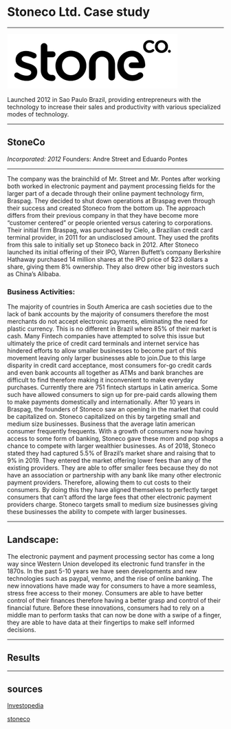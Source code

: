 # Stoneco Ltd. Case study

---

![markdown-image](stoneco.png)

Launched 2012 in Sao Paulo Brazil, providing entrepreneurs with the technology to increase their sales and productivity with various specialized modes of technology. 

---

## StoneCo
*Incorporated: 2012*
Founders: Andre Street and Eduardo Pontes

---

The company was the brainchild of Mr. Street and Mr. Pontes after working both worked in electronic payment and payment processing fields for the larger part of a decade through their online payment technology firm, Braspag. They decided to shut down operations at Braspag even through their success and created Stoneco from the bottom up. The approach differs from their previous company in that they have become more “customer centered” or people oriented versus catering to corporations. 
Their initial firm Braspag, was purchased by Cielo, a Brazilian credit card terminal provider, in 2011 for an undisclosed amount. They used the profits from this sale to initially set up Stoneco back in 2012. After Stoneco launched its initial offering of their IPO, Warren Buffett’s company Berkshire Hathaway purchased 14 million shares at the IPO price of $23 dollars a share, giving them 8% ownership. They also drew other big investors such as China’s Alibaba. 

### Business Activities:

The majority of countries in South America are cash societies due to the lack of bank accounts by the majority of consumers therefore the most merchants do not accept electronic payments, eliminating the need for plastic currency. This is no different in Brazil where 85% of their market is cash. Many Fintech companies have attempted to solve this issue but ultimately the price of credit card terminals and internet service has hindered efforts to allow smaller businesses to become part of this movement leaving only larger businesses able to join.Due to this large disparity in credit card acceptance, most consumers for-go credit cards and even bank accounts all together as ATMs and bank branches are difficult to find therefore making it inconvenient to make everyday purchases.  Currently there are 751 fintech startups in Latin america. Some such have allowed consumers to sign up for pre-paid cards allowing them to make payments domestically and internationally. 
After 10 years in Braspag, the founders of Stoneco saw an opening in the market that could be capitalized on. Stoneco capitalized on this by targeting small and medium size businesses. Business that the average latin american consumer frequently frequents. With a growth of consumers now having access to some form of banking, Stoneco gave these mom and pop shops a chance to compete with larger wealthier businesses.  As of 2018, Stoneco stated they had captured 5.5% of Brazil’s market share and raising that to 9% in 2019. They entered the market offering lower fees than any of the existing providers. They are able to offer smaller fees because they do not have an association or partnership with any bank like many other electronic payment providers. Therefore, allowing them to cut costs to their consumers. By doing this they have aligned themselves to perfectly target consumers that can’t afford the large fees that other electronic payment providers charge. Stoneco targets small to medium size businesses giving these businesses the ability to compete with larger businesses.

---

## Landscape:

The electronic payment and payment processing sector has come a long way since Western Union developed its electronic fund transfer in the 1870s. In the past 5-10 years we have seen developments and new technologies such as paypal, venmo, and the rise of online banking. The new innovations have made way for consumers to have a more seamless, stress free access to their money. Consumers are able to have better control of their finances therefore having a better grasp and control of their financial future. Before these innovations, consumers had to rely on a middle man to perform tasks that can now be done with a swipe of a finger, they are able to have data at their fingertips to make self informed decisions. 

---

## Results






---

## sources

[Investopedia](https://www.investopedia.com/tech/what-stoneco-ltd-and-why-berkshire-hathaway-invested-it/)


[stoneco](https://www.stone.com.br/porque-stone/)


